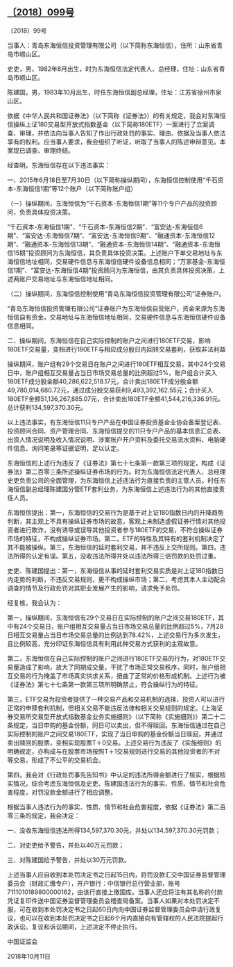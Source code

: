 ## [〔2018〕099号](http://www.csrc.gov.cn/pub/zjhpublic/G00306212/201810/t20181016_345326.htm)





















〔2018〕99号

 





当事人：青岛东海恒信投资管理有限公司（以下简称东海恒信），住所：山东省青岛市崂山区。

史吏，男，1982年8月出生，时为东海恒信法定代表人、总经理，住址：山东省青岛市崂山区。

陈建国，男，1983年10月出生，时任东海恒信副总经理，住址：江苏省徐州市泉山区。

依据《中华人民共和国证券法》（以下简称《证券法》）的有关规定，我会对东海恒信操纵上证180交易型开放式指数基金（以下简称180ETF）一案进行了立案调查、审理，并依法向当事人告知了作出行政处罚的事实、理由、依据及当事人依法享有的权利。应当事人要求，我会组织了听证，听取了当事人的陈述申辩意见。本案现已调查、审理终结。

经查明，东海恒信存在以下违法事实：

一、2015年6月18日至7月30日（以下简称操纵期间），东海恒信控制使用“千石资本-东海恒信1期”等12个账户（以下简称账户组）

（一）操纵期间，东海恒信为“千石资本-东海恒信1期”等11个专户产品的投资顾问，负责具体投资决策。

“千石资本-东海恒信1期”、“千石资本-东海恒信2期”、“富安达-东海恒信6期”、“富安达-东海恒信7期”、“富安达-东海恒信9期”、“融通资本-东海恒信12期”、“融通资本-东海恒信13期”、“融通资本-东海恒信14期”、“融通资本-东海恒信15期”投资顾问为东海恒信，其负责具体投资决策。上述账户下单交易地址与东海恒信地址相同，交易硬件信息与东海恒信硬件设备信息相同；“万家基金-东海恒信1期”、“富安达-东海恒信4期”投资顾问为东海恒信，由其负责具体投资决策，上述两账户交易地址与东海恒信地址相同。

（二）操纵期间，东海恒信控制使用“青岛东海恒信投资管理有限公司”证券账户。

“青岛东海恒信投资管理有限公司”证券账户为东海恒信自营账户，资金来源为东海恒信自有资金。交易地址与东海恒信地址相同，交易硬件信息与东海恒信硬件设备信息相同。

二、操纵期间，东海恒信在自己实际控制的账户之间进行180ETF交易，影响180ETF交易量，变相进行180ETF与相应成分股日内回转交易套利，获取非法利益

操纵期间，账户组有29个交易日在账户之间进行180ETF相互交易，其中24个交易日中，账户组相互交易量占当日市场交易总量的比例超过5%，账户组合计买入180ETF成分股金额40,286,622,518.17元，合计卖出180ETF成分股金额49,780,014,680.72元，通过成分股交易获利9,493,392,162.55元；合计买入180ETF金额51,136,267,885.07元，合计卖出180ETF金额41,544,216,336.91元。总计获利134,597,370.30元。

以上违法事实，有东海恒信11只专户产品在中国证券投资基金业协会备案登记表、投资顾问合同、资产管理合同、东海恒信提交的11只专户产品的基本信息汇总表、出资人情况说明及收入情况说明、涉案账户开户资料及委托交易流水资料、电脑硬件信息、询问笔录等证据证明，足以认定。

东海恒信的上述行为违反了《证券法》第七十七条第一款第三项的规定，构成《证券法》第二百零三条所述操纵证券市场的行为。时为东海恒信法定代表人、总经理史吏负责公司的全面管理，为东海恒信上述违法行为直接负责的主管人员。时任东海恒信副总经理陈建国分管ETF套利业务，为东海恒信上述违法行为的其他直接责任人员。

东海恒信提出：第一，东海恒信的交易行为是基于对上证180指数日内的升降趋势判断，其主观上不具有操纵证券市场的故意，客观上未制造虚假证券行情对其他投资者进行欺诈，没有诱导或误导其他投资者参与180ETF的交易，不符合操纵证券市场的特征，不构成操纵证券市场。第二，ETF的特性及其特有的套利机制决定了其不能被操纵。第三，东海恒信的延时套利交易，并不违反上交所规则。第四，违法所得的认定有误。第五，没收违法所得并处以违法所得三倍罚款的处罚过重。

史吏、陈建国提出：第一，东海恒信从事的延时套利交易实质是对上证180指数日内走势的判断，不违反交易规则，更不构成操纵市场；第二，考虑其本人主动配合调查的情节及行政处罚对其职业发展产生的影响，请求免予处罚。

经复核，我会认为：

第一，操纵期间，东海恒信有29个交易日在实际控制的账户之间交易180ETF，其中有24个交易日，账户组相互交易量占当日市场交易总量的比例超过5%，7月28日相互交易量占当日市场交易总量的比例达到78.42%，上述交易行为多次发生，且比例较高，充分印证东海恒信具有利用此种交易方式获利的主观故意。

第二，东海恒信在自己实际控制的账户之间进行180ETF交易的行为，对180ETF交易量造成了影响，放大了同期成交量，干扰了市场正常交易秩序，同时，账户组相互交易的行为掩盖了市场真实供求关系，扭曲了正常的价格形成机制。上述行为被《证券法》第七十七条第一款第三项所明确禁止，符合操纵行为的特征。

第三，ETF交易为投资者提供了一种交易产品和交易机制的选择，投资人可以进行正常的申赎套利机制，但相关交易不能违反法律和相关交易规则的规定。《上海证券交易所交易型开放式指数基金业务实施细则》（以下简称《实施细则》）第二十二条规定，当日申购的基金份额，同日可以卖出，但不得赎回。东海恒信通过在自己实际控制的账户之间交易180ETF，实现了当日申购的基金份额当日赎回，并通过卖出赎回的股票，变相实现股票T＋0交易。上述交易行为违反了《实施细则》的明确规定，亦构成与在股票市场按照T＋1交易规则进行交易的其他投资者的不对等交易，形成了不公平的交易机会。

第四，我会对《行政处罚事先告知书》中认定的违法所得金额进行了核实，根据核实情况，综合考虑东海恒信及史吏、陈建国违法行为的事实、性质、情节和社会危害程度，对罚没款金额进行了相应调整。

根据当事人违法行为的事实、性质、情节和社会危害程度，依据《证券法》第二百零三条的规定，我会决定：

一、没收东海恒信违法所得134,597,370.30元，并处以134,597,370.30元罚款；

二、对史吏给予警告，并处以40万元罚款；

三、对陈建国给予警告，并处以30万元罚款。

上述当事人应自收到本处罚决定书之日起15日内，将罚没款汇交中国证券监督管理委员会（财政汇缴专户），开户银行：中信银行总行营业部，账号7111010189800000162，由该行直接上缴国库。当事人还应将注有其名称的付款凭证复印件送中国证券监督管理委员会稽查局备案。当事人如果对本处罚决定不服，可在收到本处罚决定书之日起60日内向中国证券监督管理委员会申请行政复议，也可以在收到本处罚决定书之日起6个月内直接向有管辖权的人民法院提起行政诉讼。复议和诉讼期间，上述决定不停止执行。









中国证监会      

2018年10月11日    

